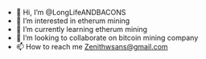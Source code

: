 - 👋 Hi, I’m @LongLifeANDBACONS
- 👀 I’m interested in etherum mining
- 🌱 I’m currently learning etherum mining
- 💞️ I’m looking to collaborate on bitcoin mining company
- 📫 How to reach me Zenithwsans@gmail.com
<!---
LongLifeANDBACONS/LongLifeANDBACONS is a ✨ special ✨ repository because its `README.md` (this file) appears on your GitHub profile.
You can click the Preview link to take a look at your changes.
--->
